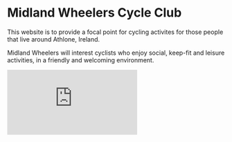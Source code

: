 # Midland Wheelers Cycle Club

This website is to provide a focal point for cycling activites for those people that live around Athlone, Ireland.

Midland Wheelers will interest cyclists who enjoy social, keep-fit and leisure activities, in a friendly and welcoming environment. 

![Mockup](https://github.com/tomf247/ProjectOne/blob/main/assets/other/mockup.pdf "Mockup")